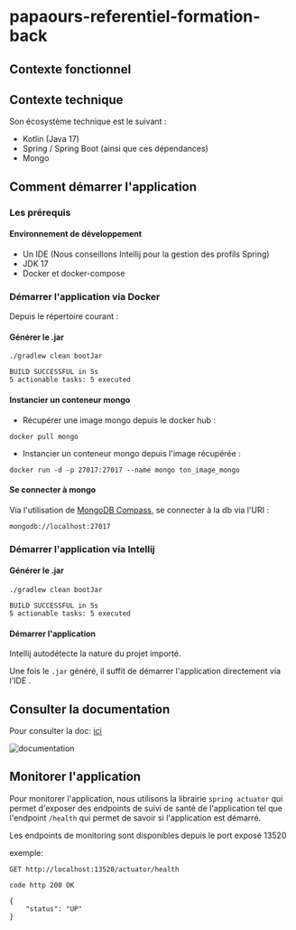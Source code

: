# papaours-referentiel-formation-back

## Contexte fonctionnel

## Contexte technique

Son écosystème technique est le suivant :

- Kotlin (Java 17)
- Spring / Spring Boot (ainsi que ces dépendances)
- Mongo

## Comment démarrer l'application

### Les prérequis

#### Environnement de développement

- Un IDE (Nous conseillons Intellij pour la gestion des profils Spring)
- JDK 17
- Docker et docker-compose

### Démarrer l'application via Docker

Depuis le répertoire courant :

#### Générer le .jar

```(bash)
./gradlew clean bootJar

BUILD SUCCESSFUL in 5s
5 actionable tasks: 5 executed
```


#### Instancier un conteneur mongo

- Récupérer une image mongo depuis le docker hub :

```
docker pull mongo
```

- Instancier un conteneur mongo depuis l'image récupérée :

```
docker run -d -p 27017:27017 --name mongo ton_image_mongo
```

#### Se connecter à mongo

Via l'utilisation de [MongoDB Compass](https://www.mongodb.com/try/download/compass), se connecter à la db via l'URI :

```
mongodb://localhost:27017
```

### Démarrer l'application via Intellij

#### Générer le .jar

```(bash)
./gradlew clean bootJar

BUILD SUCCESSFUL in 5s
5 actionable tasks: 5 executed
```

#### Démarrer l'application

Intellij autodétecte la nature du projet importé.

Une fois le `.jar` généré, il suffit de démarrer l'application directement via l'IDE .

## Consulter la documentation

Pour consulter la doc: [ici](http://localhost:8080/api/swagger-ui/index.html)

![documentation](images/swagger-example.png)

## Monitorer l'application

Pour monitorer l'application, nous utilisons la librairie `spring actuator` qui permet d'exposer des endpoints de suivi
de santé de l'application tel que l'endpoint `/health` qui permet de savoir si l'application est démarré.

Les endpoints de monitoring sont disponibles depuis le port exposé 13520

exemple:

```
GET http://localhost:13520/actuator/health

code http 200 OK

{
    "status": "UP"
}
```